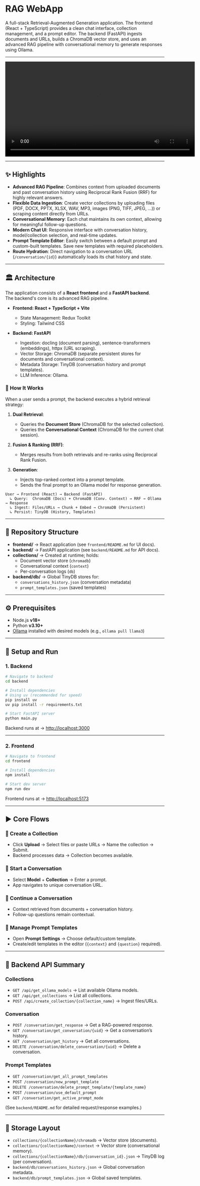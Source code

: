 # RAG WebApp

A full-stack Retrieval-Augmented Generation application. The frontend (React + TypeScript) provides a clean chat interface, collection management, and a prompt editor. The backend (FastAPI) ingests documents and URLs, builds a ChromaDB vector store, and uses an advanced RAG pipeline with conversational memory to generate responses using Ollama.

---

<video width="600" controls>
  <source src="output.mp4" type="video/mp4">
  Your browser does not support the video tag.
</video>

---

## ✨ Highlights

- **Advanced RAG Pipeline**: Combines context from uploaded documents and past conversation history using Reciprocal Rank Fusion (RRF) for highly relevant answers.
- **Flexible Data Ingestion**: Create vector collections by uploading files (PDF, DOCX, PPTX, XLSX, WAV, MP3, images (PNG, TIFF, JPEG, ...)) or scraping content directly from URLs.
- **Conversational Memory**: Each chat maintains its own context, allowing for meaningful follow-up questions.
- **Modern Chat UI**: Responsive interface with conversation history, model/collection selection, and real-time updates.
- **Prompt Template Editor**: Easily switch between a default prompt and custom-built templates. Save new templates with required placeholders.
- **Route Hydration**: Direct navigation to a conversation URL (`/conversation/{id}`) automatically loads its chat history and state.

---

## 🏛️ Architecture

The application consists of a **React frontend** and a **FastAPI backend**.  
The backend's core is its advanced RAG pipeline.

- **Frontend: React + TypeScript + Vite**
  - State Management: Redux Toolkit
  - Styling: Tailwind CSS

- **Backend: FastAPI**
  - Ingestion: docling (document parsing), sentence-transformers (embeddings), httpx (URL scraping).
  - Vector Storage: ChromaDB (separate persistent stores for documents and conversational context).
  - Metadata Storage: TinyDB (conversation history and prompt templates).
  - LLM Inference: Ollama.

### 🔄 How It Works

When a user sends a prompt, the backend executes a hybrid retrieval strategy:

1. **Dual Retrieval**:  
   - Queries the **Document Store** (ChromaDB for the selected collection).  
   - Queries the **Conversational Context** (ChromaDB for the current chat session).  

2. **Fusion & Ranking (RRF)**:  
   - Merges results from both retrievals and re-ranks using Reciprocal Rank Fusion.  

3. **Generation**:  
   - Injects top-ranked context into a prompt template.  
   - Sends the final prompt to an Ollama model for response generation.  

```
User → Frontend (React) → Backend (FastAPI)
  ↳ Query:  ChromaDB (Docs) + ChromaDB (Conv. Context) → RRF → Ollama → Response
  ↳ Ingest: Files/URLs → Chunk + Embed → ChromaDB (Persistent)
  ↳ Persist: TinyDB (History, Templates)
```

---

## 📁 Repository Structure

- **frontend/** → React application (see `frontend/README.md` for UI docs).  
- **backend/** → FastAPI application (see `backend/README.md` for API docs).  
- **collections/** → Created at runtime; holds:  
  - Document vector store (`chromadb`)  
  - Conversational context (`context`)  
  - Per-conversation logs (`db`)  
- **backend/db/** → Global TinyDB stores for:  
  - `conversations_history.json` (conversation metadata)  
  - `prompt_templates.json` (saved templates)  

---

## ⚙️ Prerequisites

- Node.js **v18+**
- Python **v3.10+**
- [Ollama](https://ollama.ai/) installed with desired models (e.g., `ollama pull llama3`)

---

## 🚀 Setup and Run

### 1. Backend

```bash
# Navigate to backend
cd backend

# Install dependencies
# Using uv (recommended for speed)
pip install uv
uv pip install -r requirements.txt

# Start FastAPI server
python main.py
```

Backend runs at → [http://localhost:3000](http://localhost:3000)

---

### 2. Frontend

```bash
# Navigate to frontend
cd frontend

# Install dependencies
npm install

# Start dev server
npm run dev
```

Frontend runs at → [http://localhost:5173](http://localhost:5173)

---

## ▶️ Core Flows

### 🔹 Create a Collection
- Click **Upload** → Select files or paste URLs → Name the collection → Submit.  
- Backend processes data → Collection becomes available.

### 🔹 Start a Conversation
- Select **Model** + **Collection** → Enter a prompt.  
- App navigates to unique conversation URL.

### 🔹 Continue a Conversation
- Context retrieved from documents + conversation history.  
- Follow-up questions remain contextual.

### 🔹 Manage Prompt Templates
- Open **Prompt Settings** → Choose default/custom template.  
- Create/edit templates in the editor (`{context}` and `{question}` required).

---

## 🔌 Backend API Summary

### Collections
- `GET /api/get_ollama_models` → List available Ollama models.  
- `GET /api/get_collections` → List all collections.  
- `POST /api/create_collection/{collection_name}` → Ingest files/URLs.  

### Conversation
- `POST /conversation/get_response` → Get a RAG-powered response.  
- `GET /conversation/get_conversation/{uid}` → Get a conversation’s history.  
- `GET /conversation/get_history` → Get all conversations.  
- `DELETE /conversation/delete_conversation/{uid}` → Delete a conversation.  

### Prompt Templates
- `GET /conversation/get_all_prompt_templates`  
- `POST /conversation/new_prompt_template`  
- `DELETE /conversation/delete_prompt_template/{template_name}`  
- `POST /conversation/use_default_prompt`  
- `GET /conversation/get_active_prompt_mode`  

(See `backend/README.md` for detailed request/response examples.)

---

## 💾 Storage Layout

- `collections/{collectionName}/chromadb` → Vector store (documents).  
- `collections/{collectionName}/context` → Vector store (conversational memory).  
- `collections/{collectionName}/db/{conversation_id}.json` → TinyDB log (per conversation).  
- `backend/db/conversations_history.json` → Global conversation metadata.  
- `backend/db/prompt_templates.json` → Global saved templates.  